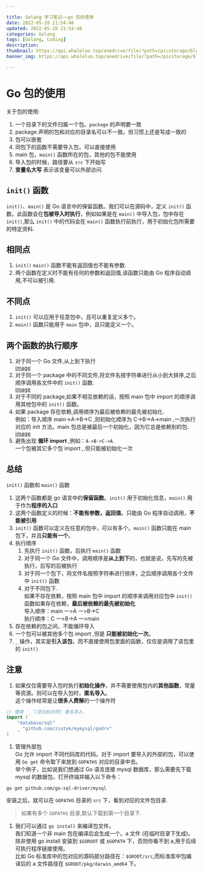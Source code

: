 ```yaml
---

title: Golang 学习笔记——go 包的使用
date: 2022-05-28 21:54:48
updated: 2022-05-28 21:54:48
categories: Golang
tags: [Golang, Coding]
description:
thumbnail: https://api.whaleluo.top/onedrive/file/?path=/picstorage/blog/Golang/icon_img.png&webp=true
banner_img: https://api.whaleluo.top/onedrive/file/?path=/picstorage/blog/Golang/icon_img.png&webp=true

---
```


# Go 包的使用

关于包的使用:

1. 一个目录下的文件归属一个包。`package` 的声明要一致
2. package 声明的包和对应的目录名可以不一致。但习惯上还是写成一致的
3. 包可以嵌套
4. 同包下的函数不需要导入包，可以直接使用
5. main 包，`main()` 函数所在的包，其他的包不能使用
6. 导入包的时候，路径要从 `src` 下开始写
7. **变量名大写** 表示该变量可以外部访问.

## `init()` 函数

`init()`、`main()` 是 Go 语言中的保留函数。我们可以在源码中，定义 `init()` 函数。此函数会在**包被导入时执行**，例如如果是在 `main()` 中导入包，包中存在 `init()`,那么 `init()` 中的代码会在 `main()` 函数执行前执行，用于初始化包所需要的特定资料.

## 相同点

1. `init()` `main()` 函数不能有返回值也不能有参数.
2. 两个函数在定义时不能有任何的参数和返回值,该函数只能由 Go 程序自动调用,不可以被引用.

## 不同点

1. `init()` 可以应用于任意包中，且可以重复定义多个。
2. `main()` 函数只能用于 `main` 包中，且只能定义一个。

## 两个函数的执行顺序

1. 对于同一个 Go 文件,从上到下执行  
   [image](https://api.whaleluo.top/onedrive/file/?path=/picstorage/blog/Golang/package-1.png&webp=true)
2. 对于同一个 package 中的不同文件,将文件名按字符串进行从小到大排序,之后顺序调用各文件中的 `init()` 函数.  
   [image](https://api.whaleluo.top/onedrive/file/?path=/picstorage/blog/Golang/package-2.png&webp=true)
3. 对于不同的 package,如果不相互依赖的话，按照 main 包中 import 的顺序调用其他包中的 `init()` 函数。
4. 如果 package 存在依赖,调用顺序为最后被依赖的最先被初始化.  
   例如：导入顺序 main->A->B->C ,则初始化顺序为 C->B->A->main ,一次执行对应的 init 方法。main 包总是被最后一个初始化，因为它总是依赖别的包.  
   [image](https://api.whaleluo.top/onedrive/file/?path=/picstorage/blog/Golang/package-3.png&webp=true)
5. 避免出现 **循环 import** ,例如：`A->B->C->A`.  
   一个包被其它多个包 import ,.但只能被初始化一次

## 总结

`init()` 函数和 `main()` 函数

1. 这两个函数都是 go 语言中的**保留函数**。`init()` 用于初始化信息，`main()` 用于作为**程序的入口**
2. 这两个函数定义的时候：**不能有参数，返回值**。只能由 Go 程序自动调用，**不能被引用**
3. `init()` 函数可以定义在任意的包中，可以有多个。`main()` 函数只能在 main 包下，并且**只能有一个**。
4. 执行顺序
   1. 先执行 `init()` 函数，后执行 `main()` 函数
   2. 对于同一个 Go 文件中，调用顺序是**从上到下**的，也就是说，先写的先被执行，后写的后被执行
   3. 对于同一个包下，将文件名按照字符串进行排序，之后顺序调用各个文件中 `init()` 函数
   4. 对于不同包下.  
      如果不存在依赖，按照 main 包中 import 的顺序来调用对应包中 `init()` 函数如果存在依赖，**最后被依赖的最先被初始化**  
      导入顺序：main 一>A 一>B->C  
      执行顺序：C 一>B->A 一>main
5. 存在依赖的包之间，不能循环导入
6. 一个包可以被其他多个包 import ,但是 **只能被初始化一次**。
7. `_` 操作，其实是**引入该包**，而不直接使用包里面的函数，仅仅是调用了该包里的 `init()`

## 注意

1. 如果仅仅需要导入包时执行**初始化操作**，并不需要使用包内的**其他函数**，常量等资源。则可以在导入包时，**匿名导入**。  
   这个操作经常是让**很多人费解**的一个操作符

```go
// 使用 `_`(空白标识符) 匿名导入.
import (
    "database/sql"
    _ "github.com/ziutek/mymysql/godrv"
)
```

1. 管理外部包  
   Go 允许 import 不同代码库的代码。对于 import 要导入的外部的包，可以使用 `Go get` 命令取下来放到 `GOPATHS` 对应的目录中去。  
   举个例子，比如说我们想通过 Go 语言连接 mysql 数据库，那么需要先下载 mysql 的数据包，打开终端并输入以下命令：

```shell
go get github.com/go-sql-driver/mysql
```

安装之后，就可以在 `GOPATHS` 目录的 `src` 下，看到对应的文件包目录.

> 如果有多个 `GOPATHS` 目录,默认下载到第一个目录下.

1. 我们可以通过 `go install` 来编译包文件。  
   我们知道一个非 main 包在编译后会生成一个。a 文件 (在临时目录下生成)。除非使用 go install 安装到 `$GOROOT` 或 `$GOPATH` 下，否则你看不到 a,用于后续可执行程序链接使用。  
   比如 Go 标准库中的包对应的源码部分路径在：`$GROOT/src`,而标准库中包编译后的 a 文件路径在 `$GROOT/pkg/darwin_amd64` 下。
